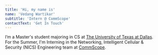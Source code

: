 ```yaml
---
title: 'Hi, my name is'
name: 'Vedang Wartikar'
subtitle: 'Intern @ CommScope'
contactText: 'Get In Touch'
---
```


I’m a Master's student majoring in CS at [The University of Texas at Dallas](https://www.utdallas.edu). For the Summer, I'm Interning in the Networking, Intelligent Cellular & Security (NICS) Engineering team at [CommScope](https://www.commscope.com).

